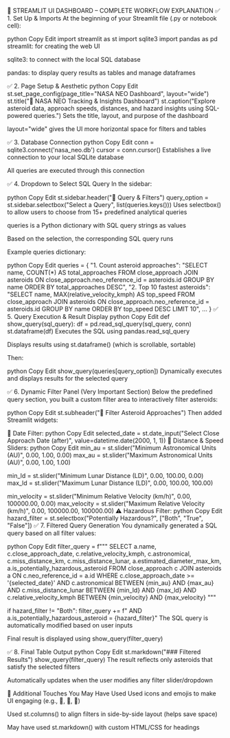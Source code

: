 🚀 STREAMLIT UI DASHBOARD – 
COMPLETE WORKFLOW EXPLANATION
✅ 1. Set Up & Imports
At the beginning of your Streamlit file (.py or notebook cell):

python
Copy
Edit
import streamlit as st
import sqlite3
import pandas as pd
streamlit: for creating the web UI

sqlite3: to connect with the local SQL database

pandas: to display query results as tables and manage dataframes

✅ 2. Page Setup & Aesthetic
python
Copy
Edit
st.set_page_config(page_title="NASA NEO Dashboard", layout="wide")
st.title("🌌 NASA NEO Tracking & Insights Dashboard")
st.caption("Explore asteroid data, approach speeds, distances, and hazard insights using SQL-powered queries.")
Sets the title, layout, and purpose of the dashboard

layout="wide" gives the UI more horizontal space for filters and tables

✅ 3. Database Connection
python
Copy
Edit
conn = sqlite3.connect('nasa_neo.db')
cursor = conn.cursor()
Establishes a live connection to your local SQLite database

All queries are executed through this connection

✅ 4. Dropdown to Select SQL Query
In the sidebar:

python
Copy
Edit
st.sidebar.header("🧮 Query & Filters")
query_option = st.sidebar.selectbox("Select a Query", list(queries.keys()))
Uses selectbox() to allow users to choose from 15+ predefined analytical queries

queries is a Python dictionary with SQL query strings as values

Based on the selection, the corresponding SQL query runs

Example queries dictionary:

python
Copy
Edit
queries = {
    "1. Count asteroid approaches": "SELECT name, COUNT(*) AS total_approaches FROM close_approach JOIN asteroids ON close_approach.neo_reference_id = asteroids.id GROUP BY name ORDER BY total_approaches DESC",
    "2. Top 10 fastest asteroids": "SELECT name, MAX(relative_velocity_kmph) AS top_speed FROM close_approach JOIN asteroids ON close_approach.neo_reference_id = asteroids.id GROUP BY name ORDER BY top_speed DESC LIMIT 10",
    ...
}
✅ 5. Query Execution & Result Display
python
Copy
Edit
def show_query(sql_query):
    df = pd.read_sql_query(sql_query, conn)
    st.dataframe(df)
Executes the SQL using pandas.read_sql_query

Displays results using st.dataframe() (which is scrollable, sortable)

Then:

python
Copy
Edit
show_query(queries[query_option])
Dynamically executes and displays results for the selected query

✅ 6. Dynamic Filter Panel (Very Important Section)
Below the predefined query section, you built a custom filter area to interactively filter asteroids:

python
Copy
Edit
st.subheader("📌 Filter Asteroid Approaches")
Then added Streamlit widgets:

📆 Date Filter:
python
Copy
Edit
selected_date = st.date_input("Select Close Approach Date (after)", value=datetime.date(2000, 1, 1))
📏 Distance & Speed Sliders:
python
Copy
Edit
min_au = st.slider("Minimum Astronomical Units (AU)", 0.00, 1.00, 0.00)
max_au = st.slider("Maximum Astronomical Units (AU)", 0.00, 1.00, 1.00)

min_ld = st.slider("Minimum Lunar Distance (LD)", 0.00, 100.00, 0.00)
max_ld = st.slider("Maximum Lunar Distance (LD)", 0.00, 100.00, 100.00)

min_velocity = st.slider("Minimum Relative Velocity (km/h)", 0.00, 100000.00, 0.00)
max_velocity = st.slider("Maximum Relative Velocity (km/h)", 0.00, 100000.00, 100000.00)
⚠️ Hazardous Filter:
python
Copy
Edit
hazard_filter = st.selectbox("Potentially Hazardous?", ["Both", "True", "False"])
✅ 7. Filtered Query Generation
You dynamically generated a SQL query based on all filter values:

python
Copy
Edit
filter_query = f"""
SELECT a.name, c.close_approach_date, c.relative_velocity_kmph, 
       c.astronomical, c.miss_distance_km, c.miss_distance_lunar, 
       a.estimated_diameter_max_km, a.is_potentially_hazardous_asteroid 
FROM close_approach c
JOIN asteroids a ON c.neo_reference_id = a.id
WHERE c.close_approach_date >= '{selected_date}'
  AND c.astronomical BETWEEN {min_au} AND {max_au}
  AND c.miss_distance_lunar BETWEEN {min_ld} AND {max_ld}
  AND c.relative_velocity_kmph BETWEEN {min_velocity} AND {max_velocity}
"""

if hazard_filter != "Both":
    filter_query += f" AND a.is_potentially_hazardous_asteroid = {hazard_filter}"
The SQL query is automatically modified based on user inputs

Final result is displayed using show_query(filter_query)

✅ 8. Final Table Output
python
Copy
Edit
st.markdown("### Filtered Results")
show_query(filter_query)
The result reflects only asteroids that satisfy the selected filters

Automatically updates when the user modifies any filter slider/dropdown

🌟 Additional Touches You May Have Used
Used icons and emojis to make UI engaging (e.g., 🌌, 📌, 🚀)

Used st.columns() to align filters in side-by-side layout (helps save space)

May have used st.markdown() with custom HTML/CSS for headings
